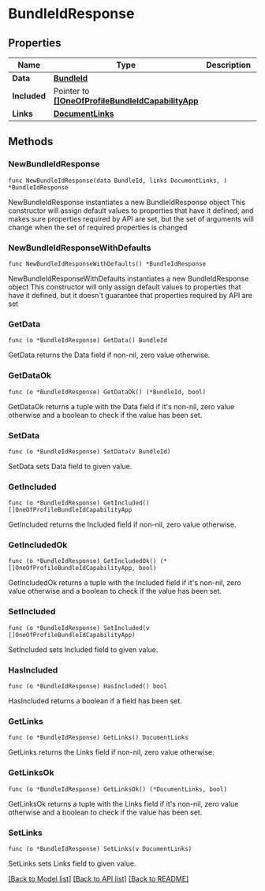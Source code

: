 # BundleIdResponse

## Properties

Name | Type | Description | Notes
------------ | ------------- | ------------- | -------------
**Data** | [**BundleId**](BundleId.md) |  | 
**Included** | Pointer to [**[]OneOfProfileBundleIdCapabilityApp**](OneOfProfileBundleIdCapabilityApp.md) |  | [optional] 
**Links** | [**DocumentLinks**](DocumentLinks.md) |  | 

## Methods

### NewBundleIdResponse

`func NewBundleIdResponse(data BundleId, links DocumentLinks, ) *BundleIdResponse`

NewBundleIdResponse instantiates a new BundleIdResponse object
This constructor will assign default values to properties that have it defined,
and makes sure properties required by API are set, but the set of arguments
will change when the set of required properties is changed

### NewBundleIdResponseWithDefaults

`func NewBundleIdResponseWithDefaults() *BundleIdResponse`

NewBundleIdResponseWithDefaults instantiates a new BundleIdResponse object
This constructor will only assign default values to properties that have it defined,
but it doesn't guarantee that properties required by API are set

### GetData

`func (o *BundleIdResponse) GetData() BundleId`

GetData returns the Data field if non-nil, zero value otherwise.

### GetDataOk

`func (o *BundleIdResponse) GetDataOk() (*BundleId, bool)`

GetDataOk returns a tuple with the Data field if it's non-nil, zero value otherwise
and a boolean to check if the value has been set.

### SetData

`func (o *BundleIdResponse) SetData(v BundleId)`

SetData sets Data field to given value.


### GetIncluded

`func (o *BundleIdResponse) GetIncluded() []OneOfProfileBundleIdCapabilityApp`

GetIncluded returns the Included field if non-nil, zero value otherwise.

### GetIncludedOk

`func (o *BundleIdResponse) GetIncludedOk() (*[]OneOfProfileBundleIdCapabilityApp, bool)`

GetIncludedOk returns a tuple with the Included field if it's non-nil, zero value otherwise
and a boolean to check if the value has been set.

### SetIncluded

`func (o *BundleIdResponse) SetIncluded(v []OneOfProfileBundleIdCapabilityApp)`

SetIncluded sets Included field to given value.

### HasIncluded

`func (o *BundleIdResponse) HasIncluded() bool`

HasIncluded returns a boolean if a field has been set.

### GetLinks

`func (o *BundleIdResponse) GetLinks() DocumentLinks`

GetLinks returns the Links field if non-nil, zero value otherwise.

### GetLinksOk

`func (o *BundleIdResponse) GetLinksOk() (*DocumentLinks, bool)`

GetLinksOk returns a tuple with the Links field if it's non-nil, zero value otherwise
and a boolean to check if the value has been set.

### SetLinks

`func (o *BundleIdResponse) SetLinks(v DocumentLinks)`

SetLinks sets Links field to given value.



[[Back to Model list]](../README.md#documentation-for-models) [[Back to API list]](../README.md#documentation-for-api-endpoints) [[Back to README]](../README.md)


